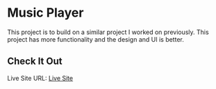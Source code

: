 # Music Player
This project is to build on a similar project I worked on previously. This project has more functionality and the design and UI is better.

## Check It Out
Live Site URL: [Live Site](https://nutifafasmusicplayer.netlify.app/)
